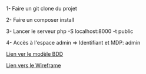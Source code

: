 1- Faire un git clone du projet

2- Faire un composer install

3- Lancer le serveur php -S localhost:8000 -t public

4- Accès à l'espace admin => Identifiant et MDP: admin

[Lien ver le modèle BDD](https://drive.google.com/file/d/1z7l5PW8bOnQv8kPjxPBcEM_uak6FKdvA/view?usp=sharing)

[Lien vers le Wireframe](https://drive.google.com/file/d/17UO2DFJRZTJOXTCthRYs2K-M33STP7C4/view?usp=sharing)
